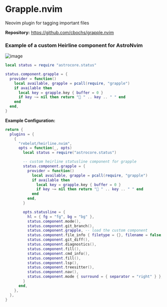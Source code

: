 # Grapple.nvim

Neovim plugin for tagging important files

**Repository:** <https://github.com/cbochs/grapple.nvim>

### Example of a custom Heirline component for AstroNvim
![image](https://github.com/Subjective/astrocommunity/assets/56745535/333069eb-dea7-428f-b28d-31fd5912f95f)

```lua
local status = require "astrocore.status"

status.component.grapple = {
  provider = function()
    local available, grapple = pcall(require, "grapple")
    if available then
      local key = grapple.key { buffer = 0 }
      if key ~= nil then return " " .. key .. " " end
    end
  end,
}
```
**Example Configuration:**
```lua
return {
  plugins = {
    {
      "rebelot/heirline.nvim",
      opts = function(_, opts)
        local status = require("astrocore.status")

        -- custom heirline statusline component for grapple
        status.component.grapple = {
          provider = function()
            local available, grapple = pcall(require, "grapple")
            if available then
              local key = grapple.key { buffer = 0 }
              if key ~= nil then return " " .. key .. " " end
            end
          end,
        }

        opts.statusline = {
          hl = { fg = "fg", bg = "bg" },
          status.component.mode(),
          status.component.git_branch(),
          status.component.grapple, -- load the custom component
          status.component.file_info { filetype = {}, filename = false, file_modified = false },
          status.component.git_diff(),
          status.component.diagnostics(),
          status.component.fill(),
          status.component.cmd_info(),
          status.component.fill(),
          status.component.lsp(),
          status.component.treesitter(),
          status.component.nav(),
          status.component.mode { surround = { separator = "right" } },
        }
      end,
    },
  },
}
```
